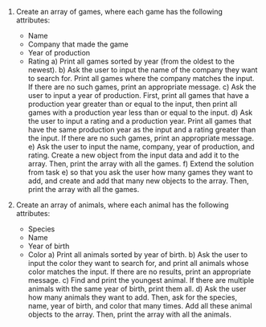 1. Create an array of games, where each game has the following attributes:
   - Name
   - Company that made the game
   - Year of production
   - Rating
   a) Print all games sorted by year (from the oldest to the newest).
   b) Ask the user to input the name of the company they want to search for. Print all games where the company matches the input. If there are no such games, print an appropriate message.
   c) Ask the user to input a year of production. First, print all games that have a production year greater than or equal to the input, then print all games with a production year less than or equal to the input.
   d) Ask the user to input a rating and a production year. Print all games that have the same production year as the input and a rating greater than the input. If there are no such games, print an appropriate message.
   e) Ask the user to input the name, company, year of production, and rating. Create a new object from the input data and add it to the array. Then, print the array with all the games.
   f) Extend the solution from task e) so that you ask the user how many games they want to add, and create and add that many new objects to the array. Then, print the array with all the games.

2. Create an array of animals, where each animal has the following attributes:
   - Species
   - Name
   - Year of birth
   - Color
   a) Print all animals sorted by year of birth.
   b) Ask the user to input the color they want to search for, and print all animals whose color matches the input. If there are no results, print an appropriate message.
   c) Find and print the youngest animal. If there are multiple animals with the same year of birth, print them all.
   d) Ask the user how many animals they want to add. Then, ask for the species, name, year of birth, and color that many times. Add all these animal objects to the array. Then, print the array with all the animals.